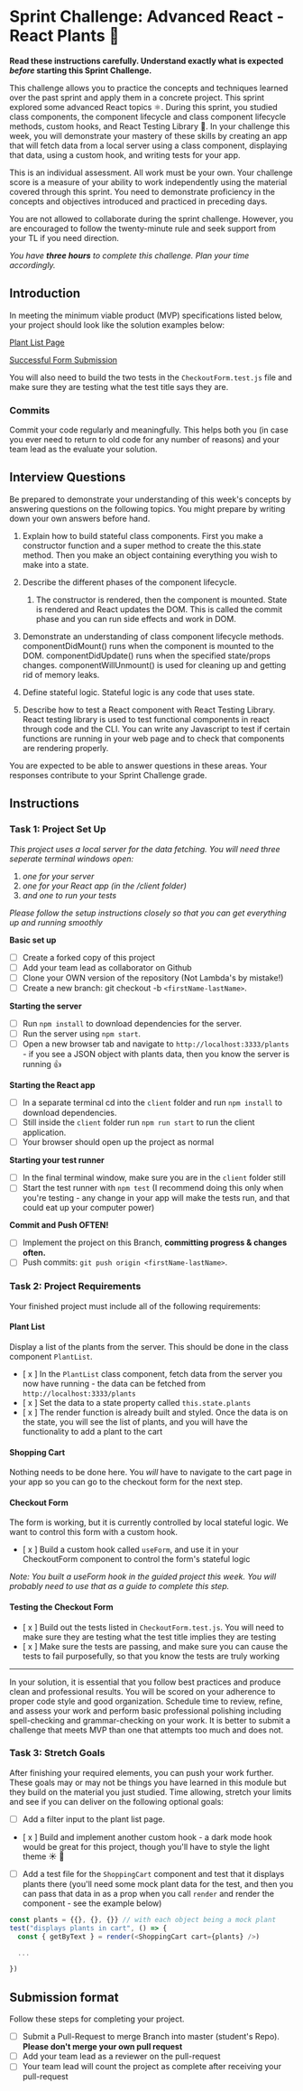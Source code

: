 # Sprint Challenge: Advanced React - React Plants 🌿

**Read these instructions carefully. Understand exactly what is expected
_before_ starting this Sprint Challenge.**

This challenge allows you to practice the concepts and techniques learned over
the past sprint and apply them in a concrete project. This sprint explored some
advanced React topics ⚛️. During this sprint, you studied class components, the
component lifecycle and class component lifecycle methods, custom hooks, and
React Testing Library 🐙. In your challenge this week, you will demonstrate your
mastery of these skills by creating an app that will fetch data from a local
server using a class component, displaying that data, using a custom hook, and
writing tests for your app.

This is an individual assessment. All work must be your own. Your challenge
score is a measure of your ability to work independently using the material
covered through this sprint. You need to demonstrate proficiency in the concepts
and objectives introduced and practiced in preceding days.

You are not allowed to collaborate during the sprint challenge. However, you are
encouraged to follow the twenty-minute rule and seek support from your TL if you
need direction.

_You have **three hours** to complete this challenge. Plan your time
accordingly._

## Introduction

In meeting the minimum viable product (MVP) specifications listed below, your
project should look like the solution examples below:

[Plant List Page](https://tk-assets.lambdaschool.com/88008802-846c-46bb-8cf8-11ace219e2bf_ScreenShot2020-04-30at12.39.22PM.png)

[Successful Form Submission](https://tk-assets.lambdaschool.com/90ebefd4-ee0f-4b1c-884c-1336ce87441d_ScreenShot2020-04-30at12.40.56PM.png)

You will also need to build the two tests in the `CheckoutForm.test.js` file and
make sure they are testing what the test title says they are.

### Commits

Commit your code regularly and meaningfully. This helps both you (in case you
ever need to return to old code for any number of reasons) and your team lead as
the evaluate your solution.

## Interview Questions

Be prepared to demonstrate your understanding of this week's concepts by
answering questions on the following topics. You might prepare by writing down
your own answers before hand.

1. Explain how to build stateful class components. First you make a constructor
   function and a super method to create the this.state method. Then you make an
   object containing everything you wish to make into a state.

2. Describe the different phases of the component lifecycle.

   1. The constructor is rendered, then the component is mounted. State is
      rendered and React updates the DOM. This is called the commit phase and
      you can run side effects and work in DOM.

3. Demonstrate an understanding of class component lifecycle methods.
   componentDidMount() runs when the component is mounted to the DOM.
   componentDidUpdate() runs when the specified state/props changes.
   componentWillUnmount() is used for cleaning up and getting rid of memory
   leaks.

4. Define stateful logic. Stateful logic is any code that uses state.

5. Describe how to test a React component with React Testing Library. React
   testing library is used to test functional components in react through code
   and the CLI. You can write any Javascript to test if certain functions are
   running in your web page and to check that components are rendering properly.

You are expected to be able to answer questions in these areas. Your responses
contribute to your Sprint Challenge grade.

## Instructions

### Task 1: Project Set Up

_This project uses a local server for the data fetching. You will need three
seperate terminal windows open:_

1. _one for your server_
2. _one for your React app (in the /client folder)_
3. _and one to run your tests_

_Please follow the setup instructions closely so that you can get everything up
and running smoothly_

**Basic set up**

- [ ] Create a forked copy of this project
- [ ] Add your team lead as collaborator on Github
- [ ] Clone your OWN version of the repository (Not Lambda's by mistake!)
- [ ] Create a new branch: git checkout -b `<firstName-lastName>`.

**Starting the server**

- [ ] Run `npm install` to download dependencies for the server.
- [ ] Run the server using `npm start`.
- [ ] Open a new browser tab and navigate to `http://localhost:3333/plants` - if
      you see a JSON object with plants data, then you know the server is
      running 👍

**Starting the React app**

- [ ] In a separate terminal cd into the `client` folder and run `npm install`
      to download dependencies.
- [ ] Still inside the `client` folder run `npm run start` to run the client
      application.
- [ ] Your browser should open up the project as normal

**Starting your test runner**

- [ ] In the final terminal window, make sure you are in the `client` folder
      still
- [ ] Start the test runner with `npm test` (I recommend doing this only when
      you're testing - any change in your app will make the tests run, and that
      could eat up your computer power)

**Commit and Push OFTEN!**

- [ ] Implement the project on this Branch, **committing progress & changes
      often.**
- [ ] Push commits: `git push origin <firstName-lastName>`.

### Task 2: Project Requirements

Your finished project must include all of the following requirements:

#### Plant List

Display a list of the plants from the server. This should be done in the class
component `PlantList`.

- [ x ] In the `PlantList` class component, fetch data from the server you now
  have running - the data can be fetched from `http://localhost:3333/plants`
- [ x ] Set the data to a state property called `this.state.plants`
- [ x ] The render function is already built and styled. Once the data is on the
  state, you will see the list of plants, and you will have the functionality to
  add a plant to the cart

#### Shopping Cart

Nothing needs to be done here. You _will_ have to navigate to the cart page in
your app so you can go to the checkout form for the next step.

#### Checkout Form

The form is working, but it is currently controlled by local stateful logic. We
want to control this form with a custom hook.

- [ x ] Build a custom hook called `useForm`, and use it in your CheckoutForm
  component to control the form's stateful logic

_Note: You built a useForm hook in the guided project this week. You will
probably need to use that as a guide to complete this step._

#### Testing the Checkout Form

- [ x ] Build out the tests listed in `CheckoutForm.test.js`. You will need to
  make sure they are testing what the test title implies they are testing
- [ x ] Make sure the tests are passing, and make sure you can cause the tests
  to fail purposefully, so that you know the tests are truly working

<hr/>
In your solution, it is essential that you follow best practices and produce clean and professional results. You will be scored on your adherence to proper code style and good organization. Schedule time to review, refine, and assess your work and perform basic professional polishing including spell-checking and grammar-checking on your work. It is better to submit a challenge that meets MVP than one that attempts too much and does not.

### Task 3: Stretch Goals

After finishing your required elements, you can push your work further. These
goals may or may not be things you have learned in this module but they build on
the material you just studied. Time allowing, stretch your limits and see if you
can deliver on the following optional goals:

- [ ] Add a filter input to the plant list page.
- [ x ] Build and implement another custom hook - a dark mode hook would be
  great for this project, though you'll have to style the light theme ☀️ 🌙
- [ ] Add a test file for the `ShoppingCart` component and test that it displays
      plants there (you'll need some mock plant data for the test, and then you
      can pass that data in as a prop when you call `render` and render the
      component - see the example below)

```js
const plants = {{}, {}, {}} // with each object being a mock plant
test("displays plants in cart", () => {
  const { getByText } = render(<ShoppingCart cart={plants} />)

  ...

})
```

## Submission format

Follow these steps for completing your project.

- [ ] Submit a Pull-Request to merge <firstName-lastName> Branch into master
      (student's Repo). **Please don't merge your own pull request**
- [ ] Add your team lead as a reviewer on the pull-request
- [ ] Your team lead will count the project as complete after receiving your
      pull-request
